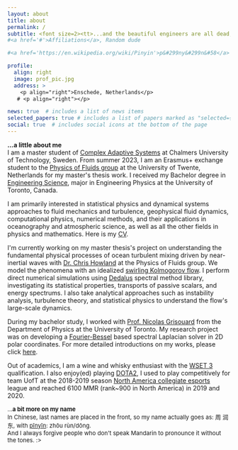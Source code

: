 ```yaml
---
layout: about
title: about
permalink: /
subtitle: <font size=2><tt>...and the beautiful engineers are all dead, <br> the secret technicians conspire for their own glamour <br> in the Future...</tt> <br> &#160&#160&#160&#160&#160&#160 &#160 &#160 &#160 &#160 &#160 &#160 &#160 &#160 &#160&#160 &#160 &#160 &#160 &#160 &#160 &#160 &#160  &#160 &#160 &#160 &#160 &#160 &#160 &#160 &#160  &#160 &#160 &#160 &#160  &#8212 Allen Ginsberg, Kral Majales (King of May)
#<a href='#'>Affiliations</a>, Random dude

#<a href='https://en.wikipedia.org/wiki/Pinyin'>p&#299ny&#299n&#58</a>

profile:
  align: right
  image: prof_pic.jpg
  address: >
    <p align="right">Enschede, Netherlands</p>
   # <p align="right"></p>

news: true  # includes a list of news items
selected_papers: true # includes a list of papers marked as "selected={true}"
social: true  # includes social icons at the bottom of the page
---
```


<b> ...a little about me</b> <br>
I am a master student of [Complex Adaptive Systems](https://www.chalmers.se/en/education/programmes/masters-info/Pages/Complex-Adaptive-Systems.aspx) at Chalmers University of Technology, Sweden. From summer 2023, I am an Erasmus+ exchange student to the [Physics of Fluids group](https://pof.tnw.utwente.nl/) at the University of Twente, Netherlands for my master's thesis work. I received my Bachelor degree in
[](https://engsci.utoronto.ca/program/what-is-engsci/)[Engineering Science](https://youtu.be/BcPO4yhWSUg), major in Engineering Physics at the University of Toronto, Canada. 

I am primarily interested in statistical physics and dynamical systems approaches to fluid mechanics and turbulence, geophysical fluid dynamics, computational physics, numerical methods, and their applications in oceanography and atmospheric science, as well as all the other fields in physics and mathematics. Here is my [CV](/assets/pdf/RundongZhou_CV.pdf).

I'm currently working on my master thesis's project on understanding the fundamental physical processes of ocean turbulent mixing driven by near-inertial waves with [Dr. Chris Howland](https://chowland.github.io/) at the Physics of Fluids group. We model the phenomena with an idealized [swirling Kolmogorov flow](/projects/4_project/). I perform direct numerical simulations using [Dedalus](https://dedalus-project.org/) spectral method library, investigating its statistical properties, transports of passive scalars, and energy spectrums. I also take analytical approaches such as instability analysis, turbulence theory, and statistical physics to understand the flow's large-scale dynamics.

During my bachelor study, I worked with [Prof. Nicolas Grisouard](https://sites.physics.utoronto.ca/nicolasgrisouard) from the Department of Physics at the University of Toronto. My research project was on developing a [Fourier-Bessel](https://en.wikipedia.org/wiki/Fourier%E2%80%93Bessel_series) based spectral Laplacian solver in 2D polar coordinates. For more detailed introductions on my works, please click [here](/projects).

Out of academics, I am a wine and whisky enthusiast with the [WSET 3](https://www.wsetglobal.com/qualifications/wset-level-3-award-in-wines/) qualification. I also enjoy(ed) playing [DOTA2](https://www.dota2.com/home), I used to play competitively for team UofT at the 2018-2019 season [North America collegiate esports](https://playflyesports.com/spring-2023/) league and reached 6100 MMR (rank~900 in North America) in 2019 and 2020.

<font size=2>
...<b>a bit more on my name</b> <br>
In Chinese, last names are placed in the front, so my name actually goes as: 周 润东, with <a href='https://en.wikipedia.org/wiki/Pinyin'>pīnyīn</a>: zhōu rùn/dōng. <br>And I always forgive people who don't speak Mandarin to pronounce it without the tones. :></font>


<!-- Write your biography here. Tell the world about yourself. Link to your favorite [subreddit](http://reddit.com). You can put a picture in, too. The code is already in, just name your picture `prof_pic.jpg` and put it in the `img/` folder.

Put your address / P.O. box / other info right below your picture. You can also disable any these elements by editing `profile` property of the YAML header of your `_pages/about.md`. Edit `_bibliography/papers.bib` and Jekyll will render your [publications page](/al-folio/publications/) automatically.

Link to your social media connections, too. This theme is set up to use [Font Awesome icons](http://fortawesome.github.io/Font-Awesome/) and [Academicons](https://jpswalsh.github.io/academicons/), like the ones below. Add your Facebook, Twitter, LinkedIn, Google Scholar, or just disable all of them. 

 During the time, I also worked on discovering new types of discrete generalized Fourier methods using [Dini series](https://mathworld.wolfram.com/DiniExpansion.html) in polar coordinates with [Prof. Natalie Baddour](https://engineering.uottawa.ca/people/baddour-natalie) from the Department of Mechanical Engineering at the University of Ottawa. 

for [Gross-Pitaevskii equation](https://en.wikipedia.org/wiki/Gross%E2%80%93Pitaevskii_equation) which governs Bose–Einstein condensates
-->
